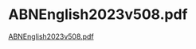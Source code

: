 # ABNEnglish2023v508.pdf

[ABNEnglish2023v508.pdf](ABNEnglish2023v508%20pdf%203723463c84344d85bc09e90e17dd42b4/ABNEnglish2023v508.pdf)